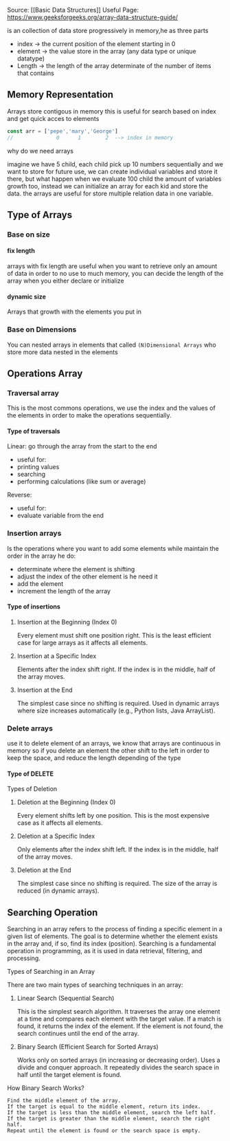 Source: [[Basic Data Structures]]
Useful Page: https://www.geeksforgeeks.org/array-data-structure-guide/

is an collection of data store progressively  in memory,he as three parts
- index -> the current position of the element starting in 0
- element -> the value store in the array (any data type or unique datatype)
- Length -> the length of the array determinate of the number of items that contains

## Memory Representation

Arrays store contigous in memory this is useful for search based on index and get quick acces to elements 

```javascript
const arr = ['pepe','mary','George']
//              0      1        2  --> index in memory
```

why do we need arrays

imagine we have 5 child, each child pick up  10 numbers sequentially and we want to store for future use, we can create individual variables and store it there, but what happen when we evaluate 100 child the amount of variables growth too, instead we can initialize an array for each kid and store the data. the arrays are useful for store multiple relation data in one variable.

## Type of Arrays

### Base on size

#### fix length
arrays with fix length are useful when you want to retrieve only an amount of data in order to no use to much memory, you can decide the length of the array when you either declare or initialize 

#### dynamic size
Arrays that growth with the elements you put in 
### Base on Dimensions
You can nested arrays in elements that called `(N)Dimensional Arrays` who store more data nested in the elements

## Operations Array

### Traversal array
This is the most commons operations, we use the index and the values of the elements in order to make the operations sequentially.

#### Type of traversals

Linear: go through the array from the start to the end
- useful for:
- printing values
- searching
- performing calculations (like sum or average)

Reverse:
- useful for:
- evaluate variable from the end
### Insertion arrays

Is the operations where you want to add some elements while maintain the order in the array
he do:
- determinate where the element is shifting
- adjust the index of the other element is he need it
- add the element
- increment the length of the array

#### Type of insertions

1. Insertion at the Beginning (Index 0)

    Every element must shift one position right.
    This is the least efficient case for large arrays as it affects all elements.

2. Insertion at a Specific Index

    Elements after the index shift right.
    If the index is in the middle, half of the array moves.

3. Insertion at the End

    The simplest case since no shifting is required.
    Used in dynamic arrays where size increases automatically (e.g., Python lists, Java ArrayList).

### Delete arrays

use it to delete element of an arrays, we know that arrays are continuous in memory so if you delete an element the other shift to the left in order to keep the space, and reduce the length depending of the type
#### Type of DELETE

Types of Deletion

1. Deletion at the Beginning (Index 0)

    Every element shifts left by one position.
    This is the most expensive case as it affects all elements.

2. Deletion at a Specific Index

    Only elements after the index shift left.
    If the index is in the middle, half of the array moves.

3. Deletion at the End

    The simplest case since no shifting is required.
    The size of the array is reduced (in dynamic arrays).
## Searching Operation
Searching in an array refers to the process of finding a specific element in a given list of elements. The goal is to determine whether the element exists in the array and, if so, find its index (position).
Searching is a fundamental operation in programming, as it is used in data retrieval, filtering, and processing.

Types of Searching in an Array

There are two main types of searching techniques in an array:

1. Linear Search (Sequential Search)

    This is the simplest search algorithm.
    It traverses the array one element at a time and compares each element with the target value.
    If a match is found, it returns the index of the element.
    If the element is not found, the search continues until the end of the array.

2. Binary Search (Efficient Search for Sorted Arrays)

    Works only on sorted arrays (in increasing or decreasing order).
    Uses a divide and conquer approach.
    It repeatedly divides the search space in half until the target element is found.

How Binary Search Works?

    Find the middle element of the array.
    If the target is equal to the middle element, return its index.
    If the target is less than the middle element, search the left half.
    If the target is greater than the middle element, search the right half.
    Repeat until the element is found or the search space is empty.